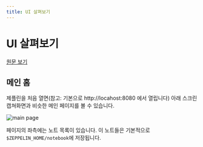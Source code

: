 ```yaml
---
title: UI 살펴보기
---
```


# UI 살펴보기
[원문 보기](http://zeppelin.apache.org/docs/0.8.0/quickstart/explore_ui.html)

## 메인 홈
제플린을 처음 열면(참고: 기본으로 http://locahost:8080 에서 열립니다) 아래 스크린 캡쳐화면과 비슷한 메인 페이지를 볼 수 있습니다.

![main page](http://zeppelin.apache.org/docs/0.8.0/assets/themes/zeppelin/img/ui-img/homepage.png)

페이지의 좌측에는 노트 목록이 있습니다. 이 노트들은 기본적으로 `$ZEPPELIN_HOME/notebook`에 저장됩니다.